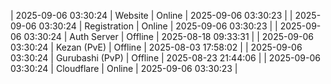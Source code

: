 | 2025-09-06 03:30:24 | Website | Online | 2025-09-06 03:30:23 |
| 2025-09-06 03:30:24 | Registration | Online | 2025-09-06 03:30:23 |
| 2025-09-06 03:30:24 | Auth Server | Offline | 2025-08-18 09:33:31 |
| 2025-09-06 03:30:24 | Kezan (PvE) | Offline | 2025-08-03 17:58:02 |
| 2025-09-06 03:30:24 | Gurubashi (PvP) | Offline | 2025-08-23 21:44:06 |
| 2025-09-06 03:30:24 | Cloudflare | Online | 2025-09-06 03:30:23 |
